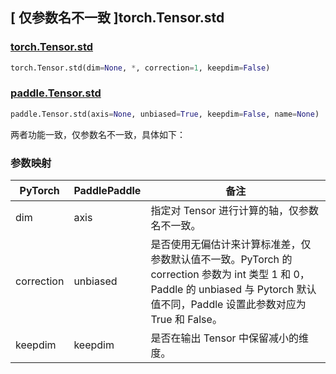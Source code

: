 ## [ 仅参数名不一致 ]torch.Tensor.std

### [torch.Tensor.std](https://pytorch.org/docs/stable/generated/torch.Tensor.std.html?highlight=torch+tensor+std#torch.Tensor.std)

```python
torch.Tensor.std(dim=None, *, correction=1, keepdim=False)
```

### [paddle.Tensor.std](https://www.paddlepaddle.org.cn/documentation/docs/zh/develop/api/paddle/Tensor_cn.html#std-axis-none-unbiased-true-keepdim-false-name-none)

```python
paddle.Tensor.std(axis=None, unbiased=True, keepdim=False, name=None)
```

两者功能一致，仅参数名不一致，具体如下：

### 参数映射
| PyTorch    | PaddlePaddle | 备注 |
| ---------- | ------------ | ------- |
| dim      | axis        | 指定对 Tensor 进行计算的轴，仅参数名不一致。 |
| correction | unbiased   | 是否使用无偏估计来计算标准差，仅参数默认值不一致。PyTorch 的 correction 参数为 int 类型 1 和 0，Paddle 的 unbiased 与 Pytorch 默认值不同，Paddle 设置此参数对应为 True 和 False。 |
| keepdim | keepdim   | 是否在输出 Tensor 中保留减小的维度。 |
